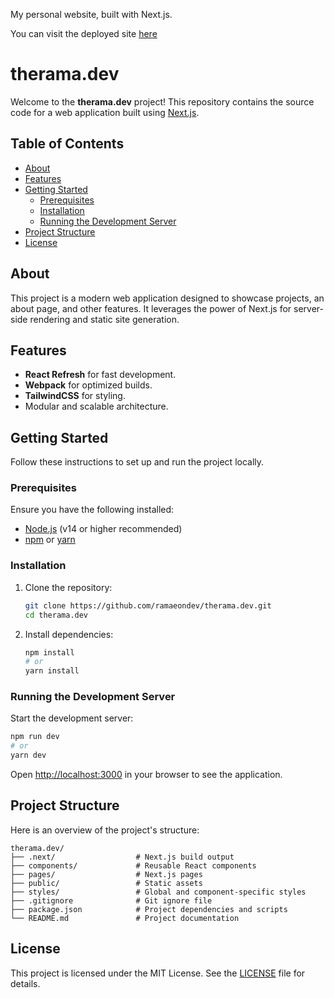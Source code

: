 My personal website, built with Next.js.

You can visit the deployed site [here](https://therama.dev)
# therama.dev

Welcome to the **therama.dev** project! This repository contains the source code for a web application built using [Next.js](https://nextjs.org/).

## Table of Contents

- [About](#about)
- [Features](#features)
- [Getting Started](#getting-started)
  - [Prerequisites](#prerequisites)
  - [Installation](#installation)
  - [Running the Development Server](#running-the-development-server)
- [Project Structure](#project-structure)
- [License](#license)

## About

This project is a modern web application designed to showcase projects, an about page, and other features. It leverages the power of Next.js for server-side rendering and static site generation.

## Features

- **React Refresh** for fast development.
- **Webpack** for optimized builds.
- **TailwindCSS** for styling.
- Modular and scalable architecture.

## Getting Started

Follow these instructions to set up and run the project locally.

### Prerequisites

Ensure you have the following installed:

- [Node.js](https://nodejs.org/) (v14 or higher recommended)
- [npm](https://www.npmjs.com/) or [yarn](https://yarnpkg.com/)

### Installation

1. Clone the repository:

   ```bash
   git clone https://github.com/ramaeondev/therama.dev.git
   cd therama.dev
   ```

2. Install dependencies:

   ```bash
   npm install
   # or
   yarn install
   ```

### Running the Development Server

Start the development server:

```bash
npm run dev
# or
yarn dev
```

Open [http://localhost:3000](http://localhost:3000) in your browser to see the application.

## Project Structure

Here is an overview of the project's structure:

```
therama.dev/
├── .next/                  # Next.js build output
├── components/             # Reusable React components
├── pages/                  # Next.js pages
├── public/                 # Static assets
├── styles/                 # Global and component-specific styles
├── .gitignore              # Git ignore file
├── package.json            # Project dependencies and scripts
└── README.md               # Project documentation
```

## License

This project is licensed under the MIT License. See the [LICENSE](LICENSE) file for details.